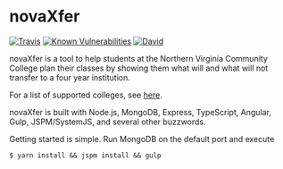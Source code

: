 # novaXfer

[![Travis](https://img.shields.io/travis/thatJavaNerd/novaXfer.svg)](https://travis-ci.org/thatJavaNerd/novaXfer)
[![Known Vulnerabilities](https://snyk.io/test/github/thatJavaNerd/novaXfer/badge.svg)](https://snyk.io/test/github/thatjavanerd/novaxfer)
[![David](https://img.shields.io/david/thatJavaNerd/novaXfer.svg)](https://david-dm.org/thatJavaNerd/novaXfer)

novaXfer is a tool to help students at the Northern Virginia Community College plan their classes by showing them what will and what will not transfer to a four year institution.

For a list of supported colleges, see [here](https://github.com/thatJavaNerd/novaXfer/tree/master/server/src/indexers).

novaXfer is built with Node.js, MongoDB, Express, TypeScript, Angular, Gulp, JSPM/SystemJS, and several other buzzwords.

Getting started is simple. Run MongoDB on the default port and execute

```shell
$ yarn install && jspm install && gulp
```
